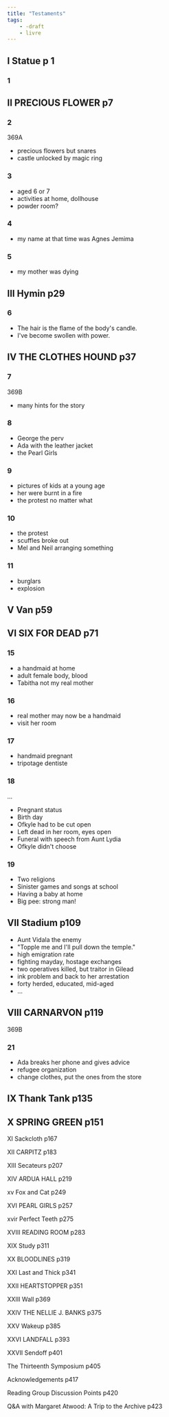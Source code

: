 ```yaml
---
title: "Testaments"
tags:
    - -draft
    - livre
---
```


## I Statue p 1

### 1

## II PRECIOUS FLOWER p7
### 2

369A

- precious flowers but snares
- castle unlocked by magic ring

### 3

- aged 6 or 7
- activities at home, dollhouse
- powder room?

### 4

- my name at that time was Agnes Jemima

### 5

- my mother was dying

## III Hymin p29

### 6

- The hair is the flame of the body's candle.
- I've become swollen with power.

## IV THE CLOTHES HOUND p37

### 7

369B

- many hints for the story

### 8

- George the perv
- Ada with the leather jacket
- the Pearl Girls

### 9

- pictures of kids at a young age
- her were burnt in a fire
- the protest no matter what

### 10

- the protest
- scuffles broke out
- Mel and Neil arranging something

### 11

- burglars
- explosion

## V Van p59


## VI SIX FOR DEAD p71
### 15

- a handmaid at home
- adult female body, blood
- Tabitha not my real mother
### 16

- real mother may now be a handmaid
- visit her room
### 17

- handmaid pregnant
- tripotage dentiste

### 18

...

- Pregnant status
- Birth day
- Ofkyle had to be cut open
- Left dead in her room, eyes open
- Funeral with speech from Aunt Lydia
- Ofkyle didn't choose

### 19

- Two religions
- Sinister games and songs at school
- Having a baby at home
- Big pee: strong man!

## VII Stadium p109

- Aunt Vidala the enemy
- "Topple me and I'll pull down the temple."
- high emigration rate
- fighting mayday, hostage exchanges
- two operatives killed, but traitor in Gilead
- ink problem and back to her arrestation
- forty herded, educated, mid-aged
- ...

## VIII CARNARVON p119

369B

### 21

- Ada breaks her phone and gives advice
- refugee organization
- change clothes, put the ones from the store





## IX Thank Tank p135

## X SPRING GREEN p151

XI Sackcloth p167

XII CARPITZ p183

XIII Secateurs p207

XIV ARDUA HALL p219

xv Fox and Cat p249

XVI PEARL GIRLS p257

xvir Perfect Teeth p275

XVIII READING ROOM p283

XIX Study p311

XX BLOODLINES p319

XXI Last and Thick p341

XXII HEARTSTOPPER p351

XXIII Wall p369

XXIV THE NELLIE J. BANKS p375

XXV Wakeup p385

XXVI LANDFALL p393

XXVII Sendoff p401

The Thirteenth Symposium p405

Acknowledgements p417

Reading Group Discussion Points p420

Q&A with Margaret Atwood: A Trip to the Archive p423
